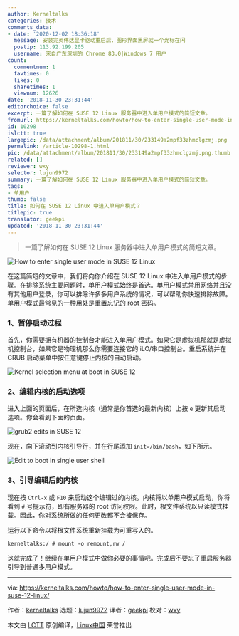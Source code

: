 ```yaml
---
author: Kerneltalks
categories: 技术
comments_data:
- date: '2020-12-02 18:36:18'
  message: 安装完英伟达显卡驱动重启后，图形界面黑屏就一个光标在闪
  postip: 113.92.199.205
  username: 来自广东深圳的 Chrome 83.0|Windows 7 用户
count:
  commentnum: 1
  favtimes: 0
  likes: 0
  sharetimes: 1
  viewnum: 12626
date: '2018-11-30 23:31:44'
editorchoice: false
excerpt: 一篇了解如何在 SUSE 12 Linux 服务器中进入单用户模式的简短文章。
fromurl: https://kerneltalks.com/howto/how-to-enter-single-user-mode-in-suse-12-linux/
id: 10298
islctt: true
largepic: /data/attachment/album/201811/30/233149a2mpf33zhmclgzmj.png
permalink: /article-10298-1.html
pic: /data/attachment/album/201811/30/233149a2mpf33zhmclgzmj.png.thumb.jpg
related: []
reviewer: wxy
selector: lujun9972
summary: 一篇了解如何在 SUSE 12 Linux 服务器中进入单用户模式的简短文章。
tags:
- 单用户
thumb: false
title: 如何在 SUSE 12 Linux 中进入单用户模式？
titlepic: true
translator: geekpi
updated: '2018-11-30 23:31:44'
---
```



> 
> 一篇了解如何在 SUSE 12 Linux 服务器中进入单用户模式的简短文章。
> 
> 
> 


![How to enter single user mode in SUSE 12 Linux](/data/attachment/album/201811/30/233149a2mpf33zhmclgzmj.png)


在这篇简短的文章中，我们将向你介绍在 SUSE 12 Linux 中进入单用户模式的步骤。在排除系统主要问题时，单用户模式始终是首选。单用户模式禁用网络并且没有其他用户登录，你可以排除许多多用户系统的情况，可以帮助你快速排除故障。单用户模式最常见的一种用处是[重置忘记的 root 密码](https://kerneltalks.com/linux/recover-forgotten-root-password-rhel/)。


### 1、暂停启动过程


首先，你需要拥有机器的控制台才能进入单用户模式。如果它是虚拟机那就是虚拟机控制台，如果它是物理机那么你需要连接它的 iLO/串口控制台。重启系统并在 GRUB 启动菜单中按任意键停止内核的自动启动。


![Kernel selection menu at boot in SUSE 12](/data/attachment/album/201811/30/233154hsdd90wk34kfx3kb.png)


### 2、编辑内核的启动选项


进入上面的页面后，在所选内核（通常是你首选的最新内核）上按 `e` 更新其启动选项。你会看到下面的页面。


![grub2 edits in SUSE 12](/data/attachment/album/201811/30/233156up79zzs77r9a9ddj.png)


现在，向下滚动到内核引导行，并在行尾添加 `init=/bin/bash`，如下所示。


![Edit to boot in single user shell](/data/attachment/album/201811/30/233157xmowuwj43ujouadw.png)


### 3、引导编辑后的内核


现在按 `Ctrl-x` 或 `F10` 来启动这个编辑过的内核。内核将以单用户模式启动，你将看到 `#` 号提示符，即有服务器的 root 访问权限。此时，根文件系统以只读模式挂载。因此，你对系统所做的任何更改都不会被保存。


运行以下命令以将根文件系统重新挂载为可重写入的。



```
kerneltalks:/ # mount -o remount,rw /
```

这就完成了！继续在单用户模式中做你必要的事情吧。完成后不要忘了重启服务器引导到普通多用户模式。




---


via: <https://kerneltalks.com/howto/how-to-enter-single-user-mode-in-suse-12-linux/>


作者：[kerneltalks](https://kerneltalks.com) 选题：[lujun9972](https://github.com/lujun9972) 译者：[geekpi](https://github.com/geekpi) 校对：[wxy](https://github.com/wxy)


本文由 [LCTT](https://github.com/LCTT/TranslateProject) 原创编译，[Linux中国](https://linux.cn/) 荣誉推出